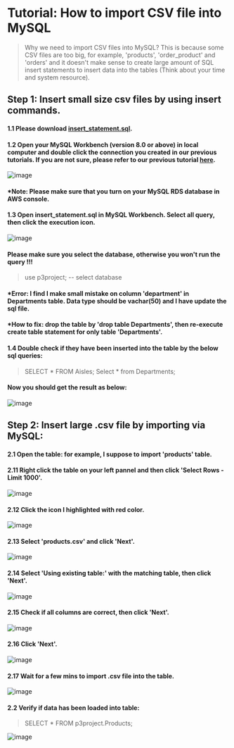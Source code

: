 # Tutorial: How to import CSV file into MySQL

> Why we need to import CSV files into MySQL? 
> This is because some CSV files are too big, for example, 'products', 'order_product' and 'orders' and it doesn't make sense to create large amount of SQL insert statements to insert data into the tables (Think about your time and system resource). 

## Step 1: Insert small size csv files by using insert commands. 
#### 1.1 Please download [insert_statement.sql](https://github.com/xzhao5/awsGlue-to-MySQL-tutorial/blob/cd9ed7ce36145741fef642f9475aa88997a38f5b/insert_statement.sql). 

#### 1.2 Open your MySQL Workbench (version 8.0 or above) in local computer and double click the connection you created in our previous tutorials. If you are not sure, please refer to our previous tutorial [here](https://github.com/xzhao5/awsGlue-to-MySQL-tutorial/blob/76ef1f02eb3ab7554da441cea9538da7f169885c/tutorial.md).

![image](https://user-images.githubusercontent.com/7371969/226687895-8b3eb417-c14c-4104-a6ab-64a419bc9ba0.png)

#### *Note: Please make sure that you turn on your MySQL RDS database in AWS console. 

#### 1.3 Open insert_statement.sql in MySQL Workbench. Select all query, then click the execution icon. 

![image](https://user-images.githubusercontent.com/7371969/226690133-c058817a-b20a-4c78-9d6d-0795d4d63c12.png)

#### Please make sure you select the database, otherwise you won't run the query !!!

> use p3project;  -- select database

#### *Error: I find I make small mistake on column 'department' in Departments table. Data type should be vachar(50) and I have update the sql file. 
#### *How to fix: drop the table by 'drop table Departments', then re-execute create table statement for only table 'Departments'.

#### 1.4 Double check if they have been inserted into the table by the below sql queries:

> SELECT * FROM Aisles;
> Select * from Departments;

#### Now you should get the result as below:

![image](https://user-images.githubusercontent.com/7371969/226696983-4525d724-eb16-435b-9519-c7ea85b29c47.png)

## Step 2: Insert large .csv file by importing via MySQL:
#### 2.1 Open the table: for example, I suppose to import 'products' table. 
#### 2.11 Right click the table on your left pannel and then click 'Select Rows -Limit 1000'.

![image](https://user-images.githubusercontent.com/7371969/226698759-d45fefbf-c4b6-403c-935a-ecebadcd298f.png)

#### 2.12 Click the icon I highlighted with red color. 

![image](https://user-images.githubusercontent.com/7371969/226699029-154692e4-f6da-43e3-b9bc-f503b24e80a8.png)

#### 2.13 Select 'products.csv' and click 'Next'.

![image](https://user-images.githubusercontent.com/7371969/226699495-5ab0921b-8ef7-4eab-800b-421059d46a9a.png)

#### 2.14 Select 'Using existing table:' with the matching table, then click 'Next'.

![image](https://user-images.githubusercontent.com/7371969/226703081-d508dc28-fa94-4b56-9ee8-dfc80cc19420.png)

#### 2.15 Check if all columns are correct, then click 'Next'.  

![image](https://user-images.githubusercontent.com/7371969/226703522-f5c2ab37-b226-479d-8a48-2300c7d18d3a.png)

#### 2.16 Click 'Next'.  

![image](https://user-images.githubusercontent.com/7371969/226703831-a20657fb-4593-48e9-8bcf-a59e707d8c98.png)

#### 2.17 Wait for a few mins to import .csv file into the table. 

![image](https://user-images.githubusercontent.com/7371969/226704106-74e018c4-7cc5-4e76-ae5e-af9ba0eb258e.png)

#### 2.2 Verify if data has been loaded into table:

> SELECT * FROM p3project.Products;

![image](https://user-images.githubusercontent.com/7371969/226709942-9f9d3c31-20e2-44b8-a0a3-c34e3903744d.png)


